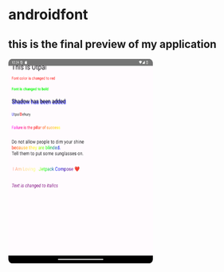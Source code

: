 # androidfont
## this is the final preview of my application
<img src="androidfont/ss1.png" alt="Initial Appearance" width="290" height="410">
